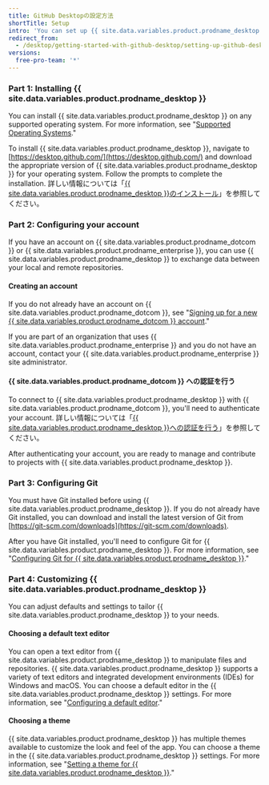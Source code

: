 ```yaml
---
title: GitHub Desktopの設定方法
shortTitle: Setup
intro: 'You can set up {{ site.data.variables.product.prodname_desktop }} to suit your needs and contribute to projects.'
redirect_from:
  - /desktop/getting-started-with-github-desktop/setting-up-github-desktop
versions:
  free-pro-team: '*'
---
```


### Part 1: Installing {{ site.data.variables.product.prodname_desktop }}

You can install {{ site.data.variables.product.prodname_desktop }} on any supported operating system. For more information, see "[Supported Operating Systems](/desktop/getting-started-with-github-desktop/supported-operating-systems)."

To install {{ site.data.variables.product.prodname_desktop }}, navigate to [https://desktop.github.com/](https://desktop.github.com/) and download the appropriate version of {{ site.data.variables.product.prodname_desktop }} for your operating system. Follow the prompts to complete the installation. 詳しい情報については「[{{ site.data.variables.product.prodname_desktop }}のインストール](/desktop/getting-started-with-github-desktop/installing-github-desktop)」を参照してください。

### Part 2: Configuring your account

If you have an account on {{ site.data.variables.product.prodname_dotcom }} or {{ site.data.variables.product.prodname_enterprise }}, you can use {{ site.data.variables.product.prodname_desktop }} to exchange data between your local and remote repositories.

#### Creating an account
If you do not already have an account on {{ site.data.variables.product.prodname_dotcom }}, see "[Signing up for a new {{ site.data.variables.product.prodname_dotcom }} account](/articles/signing-up-for-a-new-github-account/)."

If you are part of an organization that uses {{ site.data.variables.product.prodname_enterprise }} and you do not have an account, contact your {{ site.data.variables.product.prodname_enterprise }} site administrator.

#### {{ site.data.variables.product.prodname_dotcom }} への認証を行う
To connect to {{ site.data.variables.product.prodname_desktop }} with {{ site.data.variables.product.prodname_dotcom }}, you'll need to authenticate your account. 詳しい情報については「[{{ site.data.variables.product.prodname_desktop }}への認証を行う](/desktop/getting-started-with-github-desktop/authenticating-to-github)」を参照してください。

After authenticating your account, you are ready to manage and contribute to projects with {{ site.data.variables.product.prodname_desktop }}.

### Part 3: Configuring Git
You must have Git installed before using {{ site.data.variables.product.prodname_desktop }}. If you do not already have Git installed, you can download and install the latest version of Git from [https://git-scm.com/downloads](https://git-scm.com/downloads).

After you have Git installed, you'll need to configure Git for {{ site.data.variables.product.prodname_desktop }}. For more information, see "[Configuring Git for {{ site.data.variables.product.prodname_desktop }}](/desktop/getting-started-with-github-desktop/configuring-git-for-github-desktop)."

### Part 4: Customizing {{ site.data.variables.product.prodname_desktop }}
You can adjust defaults and settings to tailor {{ site.data.variables.product.prodname_desktop }} to your needs.

#### Choosing a default text editor
You can open a text editor from {{ site.data.variables.product.prodname_desktop }} to manipulate files and repositories. {{ site.data.variables.product.prodname_desktop }} supports a variety of text editors and integrated development environments (IDEs) for Windows and macOS. You can choose a default editor in the {{ site.data.variables.product.prodname_desktop }} settings. For more information, see "[Configuring a default editor](/desktop/getting-started-with-github-desktop/configuring-a-default-editor)."

#### Choosing a theme
{{ site.data.variables.product.prodname_desktop }} has multiple themes available to customize the look and feel of the app. You can choose a theme in the {{ site.data.variables.product.prodname_desktop }} settings. For more information, see "[Setting a theme for {{ site.data.variables.product.prodname_desktop }}](/desktop/getting-started-with-github-desktop/setting-a-theme-for-github-desktop)."
